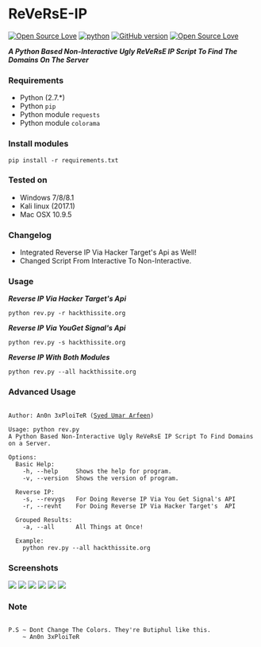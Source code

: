 # ReVeRsE-IP
[![Open Source Love](https://badges.frapsoft.com/os/v1/open-source.svg?v=102)](https://github.com/ellerbrock/open-source-badge/)
[![python](https://img.shields.io/badge/python-2.7-blue.svg)](https://www.python.org/downloads/)
[![GitHub version](https://d25lcipzij17d.cloudfront.net/badge.svg?id=gh&type=6&v=6.0&x2=0)](http://badge.fury.io/gh/boennemann%2Fbadges)
[![Open Source Love](https://badges.frapsoft.com/os/mit/mit.svg?v=102)](https://github.com/ellerbrock/open-source-badge/)

***A Python Based Non-Interactive Ugly ReVeRsE IP Script To Find The Domains On The Server***

### Requirements

- Python (2.7.*)
- Python `pip`
- Python module `requests`
- Python module `colorama`

### Install modules

	pip install -r requirements.txt
	
### Tested on

- Windows 7/8/8.1
- Kali linux (2017.1)
- Mac OSX 10.9.5
	
### Changelog

- Integrated Reverse IP Via Hacker Target's Api as Well!
- Changed Script From Interactive To Non-Interactive.

### Usage

***Reverse IP Via Hacker Target's Api***

	python rev.py -r hackthissite.org

***Reverse IP Via YouGet Signal's Api***

	python rev.py -s hackthissite.org
	
***Reverse IP With Both Modules***

	python rev.py --all hackthissite.org


### Advanced Usage

<pre><code>
Author: An0n 3xPloiTeR (<a href="https://www.facebook.com/0x556d6172" target="_blank">Syed Umar Arfeen</a>)

Usage: python rev.py
A Python Based Non-Interactive Ugly ReVeRsE IP Script To Find Domains on a Server.

Options:
  Basic Help:
    -h, --help     Shows the help for program.
    -v, --version  Shows the version of program.

  Reverse IP:
    -s, --revygs   For Doing Reverse IP Via You Get Signal's API
    -r, --revht    For Doing Reverse IP Via Hacker Target's  API

  Grouped Results:
    -a, --all      All Things at Once!
  
  Example:
	python rev.py --all hackthissite.org
</code></pre>

### Screenshots

<img src="https://i.imgur.com/D6uUZ3k.png" />
<img src="https://i.imgur.com/uJ2bNK1.png" />
<img src="https://i.imgur.com/TXcK2Sj.png" />
<img src="https://i.imgur.com/MuHmup0.png" />
<img src="https://i.imgur.com/Y8l6oEt.png" />
<img src="https://i.imgur.com/NeQV4MS.png" />

### Note 
<pre><code>
P.S ~ Dont Change The Colors. They're Butiphul like this.
	~ An0n 3xPloiTeR
</code></pre>
